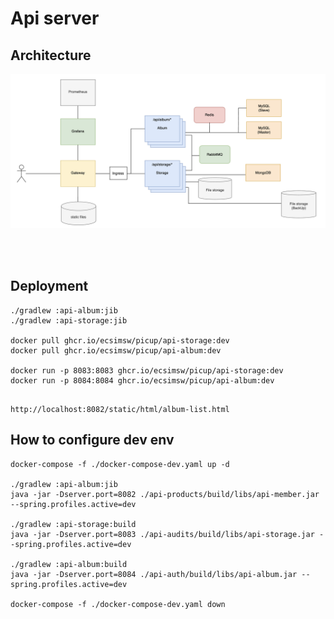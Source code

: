 # Api server

## Architecture

<img width="1384" alt="image" src="https://github.com/ecsimsw/pic-up/blob/main/infra-docs/application-arch.png?raw=true">

</br></br>

## Deployment
```
./gradlew :api-album:jib
./gradlew :api-storage:jib

docker pull ghcr.io/ecsimsw/picup/api-storage:dev
docker pull ghcr.io/ecsimsw/picup/api-album:dev

docker run -p 8083:8083 ghcr.io/ecsimsw/picup/api-storage:dev
docker run -p 8084:8084 ghcr.io/ecsimsw/picup/api-album:dev

```

```

http://localhost:8082/static/html/album-list.html

```


## How to configure dev env
```
docker-compose -f ./docker-compose-dev.yaml up -d

./gradlew :api-album:jib
java -jar -Dserver.port=8082 ./api-products/build/libs/api-member.jar --spring.profiles.active=dev

./gradlew :api-storage:build
java -jar -Dserver.port=8083 ./api-audits/build/libs/api-storage.jar --spring.profiles.active=dev

./gradlew :api-album:build
java -jar -Dserver.port=8084 ./api-auth/build/libs/api-album.jar --spring.profiles.active=dev

docker-compose -f ./docker-compose-dev.yaml down
```
